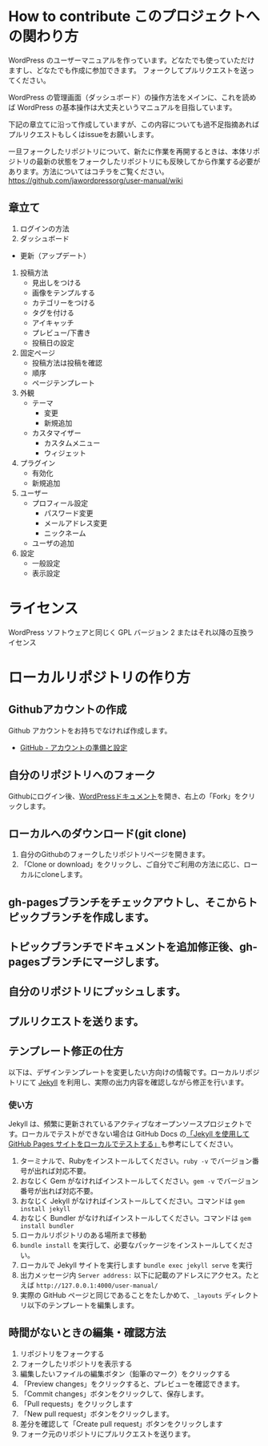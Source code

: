 # How to contribute このプロジェクトへの関わり方

WordPress のユーザーマニュアルを作っています。どなたでも使っていただけますし、どなたでも作成に参加できます。
フォークしてプルリクエストを送ってください。

WordPress の管理画面（ダッシュボード）の操作方法をメインに、これを読めば WordPress の基本操作は大丈夫というマニュアルを目指しています。

下記の章立てに沿って作成していますが、この内容についても過不足指摘あればプルリクエストもしくはissueをお願いします。

一旦フォークしたリポジトリについて、新たに作業を再開するときは、本体リポジトリの最新の状態をフォークしたリポジトリにも反映してから作業する必要があります。方法についてはコチラをご覧ください。
https://github.com/jawordpressorg/user-manual/wiki

## 章立て

1. ログインの方法
1. ダッシュボード
- 更新（アップデート）
1. 投稿方法
    - 見出しをつける
    - 画像をテンプルする
    - カテゴリーをつける
    - タグを付ける
    - アイキャッチ
    - プレビュー/下書き
    - 投稿日の設定
1. 固定ページ
    - 投稿方法は投稿を確認
    - 順序
    - ページテンプレート
1. 外観
    - テーマ
        - 変更
        - 新規追加
    - カスタマイザー
        - カスタムメニュー
        - ウィジェット
1. プラグイン
    - 有効化
    - 新規追加
1. ユーザー
    - プロフィール設定
        - パスワード変更
        - メールアドレス変更
        - ニックネーム
    - ユーザの追加
1. 設定
    - 一般設定
    - 表示設定

# ライセンス
WordPress ソフトウェアと同じく GPL バージョン 2 またはそれ以降の互換ライセンス

# ローカルリポジトリの作り方

## Githubアカウントの作成

Github アカウントをお持ちでなければ作成します。

- [GitHub - アカウントの準備と設定](https://git-scm.com/book/ja/v2/GitHub-%E3%82%A2%E3%82%AB%E3%82%A6%E3%83%B3%E3%83%88%E3%81%AE%E6%BA%96%E5%82%99%E3%81%A8%E8%A8%AD%E5%AE%9A)

## 自分のリポジトリへのフォーク

Githubにログイン後、[WordPressドキュメント](https://github.com/jawordpressorg/user-manual/)を開き、右上の「Fork」をクリックします。

## ローカルへのダウンロード(git clone)

1. 自分のGithubのフォークしたリポジトリページを開きます。
2. 「Clone or download」をクリックし、ご自分でご利用の方法に応じ、ローカルにcloneします。

## gh-pagesブランチをチェックアウトし、そこからトピックブランチを作成します。

## トピックブランチでドキュメントを追加修正後、gh-pagesブランチにマージします。

## 自分のリポジトリにプッシュします。

## プルリクエストを送ります。

## テンプレート修正の仕方
以下は、デザインテンプレートを変更したい方向けの情報です。ローカルリポジトリにて [Jekyll](https://jekyllrb-ja.github.io/) を利用し、実際の出力内容を確認しながら修正を行います。

### 使い方
Jekyll は、頻繁に更新されているアクティブなオープンソースプロジェクトです。ローカルでテストができない場合は GitHub Docs の[「Jekyll を使用して GitHub Pages サイトをローカルでテストする」](https://docs.github.com/ja/pages/setting-up-a-github-pages-site-with-jekyll/testing-your-github-pages-site-locally-with-jekyll)も参考にしてください。

1. ターミナルで、Rubyをインストールしてください。`ruby -v` でバージョン番号が出れば対応不要。
1. おなじく Gem がなければインストールしてください。`gem -v` でバージョン番号が出れば対応不要。
1. おなじく Jekyll がなければインストールしてください。コマンドは `gem install jekyll`
1. おなじく Bundler がなければインストールしてください。コマンドは `gem install bundler`
1. ローカルリポジトリのある場所まで移動
1. `bundle install` を実行して、必要なパッケージをインストールしてください。
1. ローカルで Jekyll サイトを実行します `bundle exec jekyll serve` を実行
1. 出力メッセージ内 `Server address:` 以下に記載のアドレスにアクセス。たとえば `http://127.0.0.1:4000/user-manual/`
1. 実際の GitHub ページと同じであることをたしかめて、`_layouts` ディレクトリ以下のテンプレートを編集します。

## 時間がないときの編集・確認方法
1. リポジトリをフォークする
1. フォークしたリポジトリを表示する
1. 編集したいファイルの編集ボタン（鉛筆のマーク）をクリックする
1. 「Preview changes」をクリックすると、プレビューを確認できます。
1. 「Commit changes」ボタンをクリックして、保存します。
1. 「Pull requests」をクリックします
1. 「New pull request」ボタンをクリックします。
1. 差分を確認して「Create pull request」ボタンをクリックします
1. フォーク元のリポジトリにプルリクエストを送ります。
